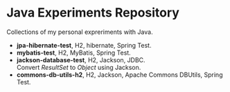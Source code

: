 # Java Experiments Repository

Collections of my personal expreriments with Java.

- **jpa-hibernate-test**, H2, hibernate, Spring Test.
- **mybatis-test**, H2, MyBatis, Spring Test.
- **jackson-database-test**, H2, Jackson, JDBC.  
	Convert *ResultSet* to *Object* using Jackson.
- **commons-db-utils-h2**, H2, Jackson, Apache Commons DBUtils, Spring Test.
